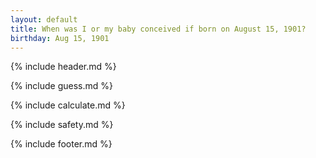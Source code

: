 ```yaml
---
layout: default
title: When was I or my baby conceived if born on August 15, 1901?
birthday: Aug 15, 1901
---
```


{% include header.md %}

{% include guess.md %}

{% include calculate.md %}

{% include safety.md %}

{% include footer.md %}



